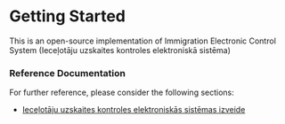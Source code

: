 # Getting Started

This is an open-source implementation of Immigration Electronic Control System (Ieceļotāju uzskaites kontroles elektroniskā sistēma)
### Reference Documentation
For further reference, please consider the following sections:

* [Ieceļotāju uzskaites kontroles elektroniskās sistēmas izveide](https://www.sam.gov.lv/lv/iepirkums/iecelotaju-uzskaites-kontroles-elektroniskas-sistemas-izveide)
